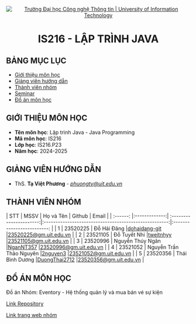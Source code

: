<p align="center">
  <a href="https://www.uit.edu.vn/" title="Trường Đại học Công nghệ Thông tin" style="border: 5;">
    <img src="https://i.imgur.com/WmMnSRt.png" alt="Trường Đại học Công nghệ Thông tin | University of Information Technology">
  </a>
</p>

<!-- Title -->
<h1 align="center"><b>IS216 - LẬP TRÌNH JAVA</b></h1>

## BẢNG MỤC LỤC

- [ Giới thiệu môn học](#gioithieumonhoc)
- [ Giảng viên hướng dẫn](#giangvien)
- [ Thành viên nhóm](#thanhvien)
- [ Seminar](#seminar)
- [ Đồ án môn học](#doan)

## GIỚI THIỆU MÔN HỌC

<a name="gioithieumonhoc"></a>

- **Tên môn học**: Lập trình Java - Java Programming
- **Mã môn học**: IS216
- **Lớp học**: IS216.P23
- **Năm học**: 2024-2025

## GIẢNG VIÊN HƯỚNG DẪN

<a name="giangvien"></a>

- ThS. **Tạ Việt Phương** - *phuongtv@uit.edu.vn*

## THÀNH VIÊN NHÓM

<a name="thanhvien"></a>
| STT | MSSV | Họ và Tên | Github | Email |
| :------: |:-------------:| :----------------------:|:-----------------------------------------------------:|:-------------------------: |
| 1 | 23520225 | Đỗ Hải Đăng |[dohaidang-git](https://github.com/dohaidang-git) |23520225@gm.uit.edu.vn |
| 2 | 23521105 | Đỗ Tuyết Nhi |[tweitnhyy](https://github.com/tweitnhyy) |23521105@gm.uit.edu.vn |
| 3 | 23520996 | Nguyễn Thúy Ngân |[NganNT357](https://github.com/[NganNT357]) |23520996@gm.uit.edu.vn |
| 4 | 23521052 | Nguyễn Trần Thảo Nguyên |[2nguyen3](https://github.com/2nguyen3) |23521052@gm.uit.edu.vn |
| 5 | 23520356 | Thái Bình Dương |[DuongThai2712](https://github.com/DuongThai2712) |23520356@gm.uit.edu.vn |

## ĐỒ ÁN MÔN HỌC

<a name="doan"></a>
Đồ án Nhóm: Eventory - Hệ thống quản lý và mua bán vé sự kiện 

[Link Repository](https://github.com/tweitnhyy/IS216---Lap-trinh-Java)

[Link trang web nhóm](https://sites.google.com/gm.uit.edu.vn/z10/trang-ch%E1%BB%A7)
